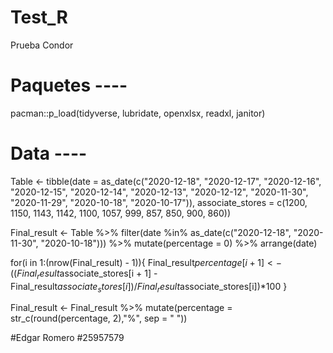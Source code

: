 # Test_R
Prueba Condor
# Paquetes ----
pacman::p_load(tidyverse, lubridate, openxlsx, readxl, janitor)
# Data ----
Table <- tibble(date = as_date(c("2020-12-18", "2020-12-17", "2020-12-16", "2020-12-15",
                           "2020-12-14", "2020-12-13", "2020-12-12", "2020-11-30", 
                           "2020-11-29", "2020-10-18", "2020-10-17")),
                  associate_stores = c(1200, 1150, 1143, 1142, 1100, 1057, 999, 857,
                                       850, 900, 860))


Final_result <- Table %>% filter(date %in% as_date(c("2020-12-18", "2020-11-30", "2020-10-18"))) %>% 
  mutate(percentage = 0) %>% arrange(date)


 for(i in 1:(nrow(Final_result) - 1)){
   Final_result$percentage[i + 1] <- ((Final_result$associate_stores[i + 1] - Final_result$associate_stores[i])/Final_result$associate_stores[i])*100
 }

 
Final_result <- Final_result %>% mutate(percentage = str_c(round(percentage, 2),"%", sep = " "))

#Edgar Romero
#25957579
